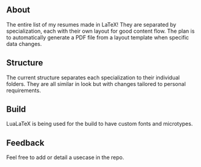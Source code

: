 ## About
The entire list of my resumes made in LaTeX! They are separated by specialization, each with their own layout for good content flow. The plan is to automatically generate a PDF file from a layout template when specific data changes.

## Structure
The current structure separates each specialization to their individual folders. They are all similar in look but with changes tailored to personal requirements.

## Build
LuaLaTeX is being used for the build to have custom fonts and microtypes.

## Feedback
Feel free to add or detail a usecase in the repo.

